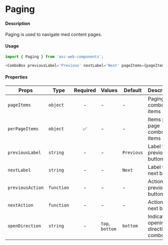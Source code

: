 # Paging

#### Description

Paging is used to navigate med content pages.

#### Usage

```js
import { Paging } from 'asc-web-components';

<ComboBox previousLabel='Previous' nextLabel='Next' pageItems={pageItems} perPageItems={perPageItems}/>
```

#### Properties

| Props                  | Type              | Required | Values                       | Default | Description                                  |
| ---------------------- | ----------------- | :------: | ---------------------------- | ------- | -------------------------------------------- |
| `pageItems`            | `object`          |     -    | -                            | -       | Paging combo box items                       |
| `perPageItems`         | `object`          |    ✅    | -                            | -       | Items per page combo box items               |
| `previousLabel`        | `string`          |    -     | -                            | `Previous`| Label for previous button                    |
| `nextLabel`            | `string`          |    -     | -                            | `Next`  | Label for next button                        |
| `previousAction`       | `function`        |    -     | -                            | -       | Action for previous button                   |
| `nextAction`           | `function`        |    -     | -                            | -       | Action for next button                       |
| `openDirection`        | `string`          |    -     | `top`, `bottom`              | `bottom`| Indicates opening direction of combo box     |